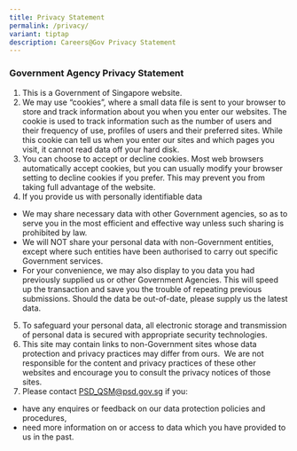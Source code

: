 ```yaml
---
title: Privacy Statement
permalink: /privacy/
variant: tiptap
description: Careers@Gov Privacy Statement
---
```

### **Government Agency Privacy Statement**

1. This is a Government of Singapore website.
2. We may use “cookies”, where a small data file is sent to your browser to store and track information about you when you enter our websites. The cookie is used to track information such as the number of users and their frequency of use, profiles of users and their preferred sites. While this cookie can tell us when you enter our sites and which pages you visit, it cannot read data off your hard disk. 
3. You can choose to accept or decline cookies. Most web browsers automatically accept cookies, but you can usually modify your browser setting to decline cookies if you prefer. This may prevent you from taking full advantage of the website.  
4. If you provide us with personally identifiable data
* We may share necessary data with other Government agencies, so as to serve you in the most efficient and effective way unless such sharing is prohibited by law.
* We will NOT share your personal data with non-Government entities, except where such entities have been authorised to carry out specific Government services.
* For your convenience, we may also display to you data you had previously supplied us or other Government Agencies. This will speed up the transaction and save you the trouble of repeating previous submissions. Should the data be out-of-date, please supply us the latest data.

5.  To safeguard your personal data, all electronic storage and transmission of personal data is secured with appropriate security technologies.
6.  This site may contain links to non-Government sites whose data protection and privacy practices may differ from ours.  We are not responsible for the content and privacy practices of these other websites and encourage you to consult the privacy notices of those sites. 
7.  Please contact [PSD\_QSM@psd.gov.sg](mailto:PSD_QSM@psd.gov.sg) if you:  
* have any enquires or feedback on our data protection policies and procedures,
* need more information on or access to data which you have provided to us in the past.
